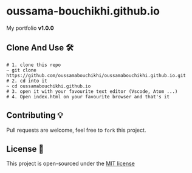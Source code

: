 # oussama-bouchikhi.github.io
My portfolio **v1.0.0**
## Clone And Use 🛠️
```
# 1. clone this repo
~ git clone https://github.com/oussamabouchikhi/oussamabouchikhi.github.io.git
# 2. cd into it
~ cd oussamabouchikhi.github.io
# 3. open it with your favourite text editor (Vscode, Atom ...)
# 4. Open index.html on your favourite browser and that's it

```

## Contributing 💡
Pull requests are welcome, feel free to ```fork``` this project.

## License 📄
This project is open-sourced under the [MIT license](https://opensource.org/licenses/MIT)
